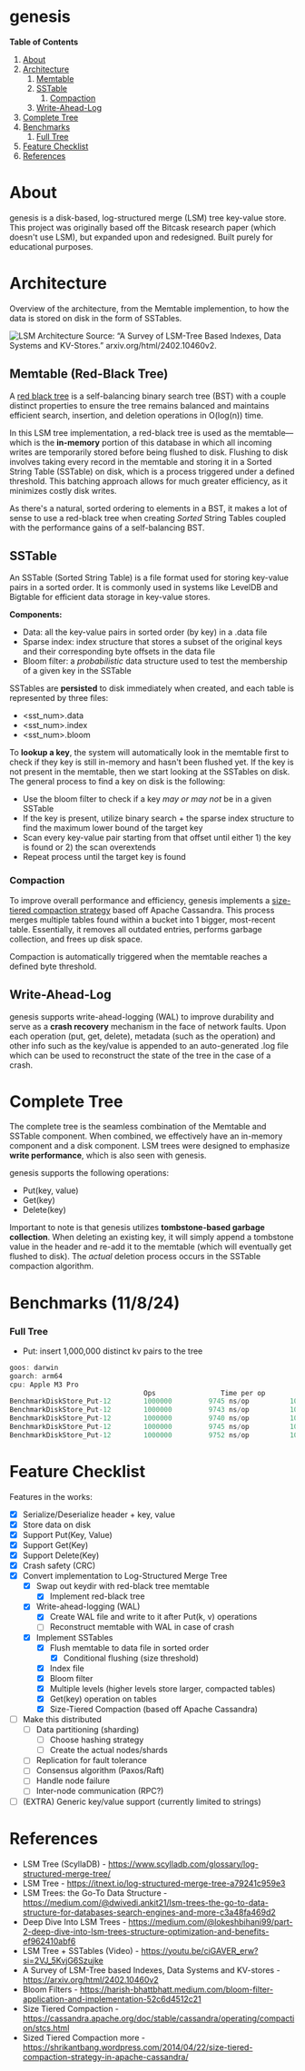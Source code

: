 # genesis

**Table of Contents**
1. [About](#about)
2. [Architecture](#architecture)
   1. [Memtable](#memtable-red-black-tree)
   2. [SSTable](#sstable)
      1. [Compaction](#compaction)
   3. [Write-Ahead-Log](#write-ahead-log)
3. [Complete Tree](#complete-Tree)
4. [Benchmarks](#benchmarks-11824)
   1. [Full Tree ](#full-tree)
5. [Feature Checklist](#feature-checklist)
6. [References](#references)

# About
genesis is a disk-based, log-structured merge (LSM) tree key-value store. This project was originally based off the Bitcask research paper (which doesn't use LSM), but expanded upon and redesigned.
Built purely for educational purposes.

# Architecture
Overview of the architecture, from the Memtable implemention, to how the data is stored on disk in the form of SSTables.

![LSM Architecture](extra/lsm.png)
Source: “A Survey of LSM-Tree Based Indexes, Data Systems and KV-Stores.” arxiv.org/html/2402.10460v2.

## Memtable (Red-Black Tree)
A [red black tree](https://en.wikipedia.org/wiki/Red%E2%80%93black_tree) is a self-balancing binary search tree (BST) with a couple distinct properties to ensure the tree remains balanced and maintains efficient search, insertion, and deletion operations in O(log(n)) time.

In this LSM tree implementation, a red-black tree is used as the memtable—which is the **in-memory** portion of this database in which all incoming writes are temporarily stored before being flushed to disk. Flushing to disk involves taking every record in the memtable and storing it in a Sorted String Table (SSTable) on disk, which is a process triggered under a defined threshold. This batching approach allows for much greater efficiency, as it minimizes costly disk writes.

As there's a natural, sorted ordering to elements in a BST, it makes a lot of sense to use a red-black tree when creating *Sorted* String Tables coupled with the performance gains of a self-balancing BST.

## SSTable
An SSTable (Sorted String Table) is a file format used for storing key-value pairs in a sorted order. It is commonly used in systems like LevelDB and Bigtable for efficient data storage in key-value stores.

**Components:**
- Data: all the key-value pairs in sorted order (by key) in a .data file
- Sparse index: index structure that stores a subset of the original keys and their corresponding byte offsets in the data file
- Bloom filter: a _probabilistic_ data structure used to test the membership of a given key in the SSTable

SSTables are **persisted** to disk immediately when created, and each table is represented by three files:
- <sst_num>.data
- <sst_num>.index
- <sst_num>.bloom

To **lookup a key**, the system will automatically look in the memtable first to check if they key is still in-memory and hasn't been flushed yet. If the key is not present in the memtable, then we start looking at the SSTables on disk. 
The general process to find a key on disk is the following:
- Use the bloom filter to check if a key _may or may not_ be in a given SSTable
- If the key is present, utilize binary search + the sparse index structure to find the maximum lower bound of the target key
- Scan every key-value pair starting from that offset until either 1) the key is found or 2) the scan overextends
- Repeat process until the target key is found

### Compaction
To improve overall performance and efficiency, genesis implements a [size-tiered compaction strategy](https://cassandra.apache.org/doc/stable/cassandra/operating/compaction/stcs.html) based off Apache Cassandra. This process merges multiple tables found within a bucket into 1 bigger, most-recent table. Essentially, it removes all outdated entries, performs garbage collection, and frees up disk space.

Compaction is automatically triggered when the memtable reaches a defined byte threshold.

## Write-Ahead-Log
genesis supports write-ahead-logging (WAL) to improve durability and serve as a **crash recovery** mechanism in the face of network faults. Upon each operation (put, get, delete), metadata (such as the operation) and other info such as the key/value is appended to an auto-generated .log file which can be used to reconstruct the state of the tree in the case of a crash. 

# Complete Tree
The complete tree is the seamless combination of the Memtable and SSTable component. When combined, we effectively have an in-memory component and a disk component. LSM trees were designed to emphasize **write performance**, which is also seen with genesis.

genesis supports the following operations:
- Put(key, value)
- Get(key)
- Delete(key)

Important to note is that genesis utilizes **tombstone-based garbage collection**. When deleting an existing key, it will simply append a tombstone value in the header and re-add it to the memtable (which will eventually get flushed to disk). The _actual_ deletion process occurs in the SSTable compaction algorithm.


# Benchmarks (11/8/24)
### Full Tree
- Put: insert 1,000,000 distinct kv pairs to the tree
```go
goos: darwin
goarch: arm64
cpu: Apple M3 Pro
                                 Ops                Time per op         Ops per sec
BenchmarkDiskStore_Put-12    	 1000000	     9745 ns/op	         104326 ops/s
BenchmarkDiskStore_Put-12    	 1000000	     9743 ns/op	         104354 ops/s
BenchmarkDiskStore_Put-12    	 1000000	     9740 ns/op	         104464 ops/s
BenchmarkDiskStore_Put-12    	 1000000	     9745 ns/op	         104327 ops/s
BenchmarkDiskStore_Put-12    	 1000000	     9752 ns/op	         104146 ops/s
```


# Feature Checklist
Features in the works:
- [x] Serialize/Deserialize header + key, value
- [x] Store data on disk
- [x] Support Put(Key, Value)
- [x] Support Get(Key)
- [x] Support Delete(Key)
- [x] Crash safety (CRC)
- [x] Convert implementation to Log-Structured Merge Tree
  - [x] Swap out keydir with red-black tree memtable
    - [x] Implement red-black tree
  - [x] Write-ahead-logging (WAL)
    - [x] Create WAL file and write to it after Put(k, v) operations 
    - [ ] Reconstruct memtable with WAL in case of crash
  - [x] Implement SSTables
    - [x] Flush memtable to data file in sorted order
      - [x] Conditional flushing (size threshold)
    - [x] Index file
    - [x] Bloom filter
    - [x] Multiple levels (higher levels store larger, compacted tables)
    - [x] Get(key) operation on tables
    - [x] Size-Tiered Compaction (based off Apache Cassandra)
- [ ] Make this distributed
  - [ ] Data partitioning (sharding)
    - [ ] Choose hashing strategy
    - [ ] Create the actual nodes/shards
  - [ ] Replication for fault tolerance
  - [ ] Consensus algorithm (Paxos/Raft)
  - [ ] Handle node failure
  - [ ] Inter-node communication (RPC?)
- [ ] (EXTRA) Generic key/value support (currently limited to strings)

# References
- LSM Tree (ScyllaDB) - https://www.scylladb.com/glossary/log-structured-merge-tree/
- LSM Tree - https://itnext.io/log-structured-merge-tree-a79241c959e3
- LSM Trees: the Go-To Data Structure - https://medium.com/@dwivedi.ankit21/lsm-trees-the-go-to-data-structure-for-databases-search-engines-and-more-c3a48fa469d2
- Deep Dive Into LSM Trees - https://medium.com/@lokeshbihani99/part-2-deep-dive-into-lsm-trees-structure-optimization-and-benefits-ef962410abf6
- LSM Tree + SSTables (Video) - https://youtu.be/ciGAVER_erw?si=2VJ_5KvjG6Szujke
- A Survey of LSM-Tree based Indexes, Data Systems and KV-stores - https://arxiv.org/html/2402.10460v2
- Bloom Filters - https://harish-bhattbhatt.medium.com/bloom-filter-application-and-implementation-52c6d4512c21
- Size Tiered Compaction - https://cassandra.apache.org/doc/stable/cassandra/operating/compaction/stcs.html
- Sized Tiered Compaction more -https://shrikantbang.wordpress.com/2014/04/22/size-tiered-compaction-strategy-in-apache-cassandra/
